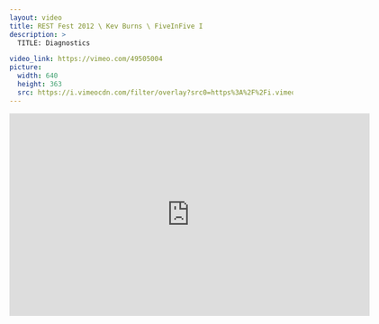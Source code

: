 ```yaml
---
layout: video
title: REST Fest 2012 \ Kev Burns \ FiveInFive I
description: >
  TITLE: Diagnostics

video_link: https://vimeo.com/49505004
picture:
  width: 640
  height: 363
  src: https://i.vimeocdn.com/filter/overlay?src0=https%3A%2F%2Fi.vimeocdn.com%2Fvideo%2F341587198_640x363.jpg&src1=http%3A%2F%2Ff.vimeocdn.com%2Fp%2Fimages%2Fcrawler_play.png
---
```

<iframe src="https://player.vimeo.com/video/49505004?title=0&byline=0&portrait=0&badge=0&autopause=0&player_id=0" width="640" height="360" frameborder="0" title="REST Fest 2012 \ Kev Burns \ FiveInFive I" webkitallowfullscreen mozallowfullscreen allowfullscreen></iframe>